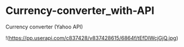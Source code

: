 # Currency-converter_with-API
Currency converter (Yahoo API)

!(https://pp.userapi.com/c837428/v837428615/6864f/tEfDIWcjGjQ.jpg)
